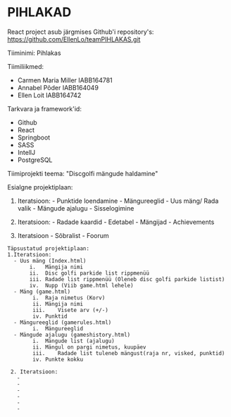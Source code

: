 # PIHLAKAD
React project asub järgmises Github'i repository's:
https://github.com/EllenLo/teamPIHLAKAS.git

Tiiminimi: Pihlakas

Tiimiliikmed:
- Carmen Maria Miller IABB164781
- Annabel Põder IABB164049
- Ellen Loit IABB164742

Tarkvara ja framework'id:
- Github
- React
- Springboot
- SASS
- IntellJ
- PostgreSQL

Tiimiprojekti teema: "Discgolfi mängude haldamine"

Esialgne projektiplaan:
  1. Iteratsioon:
    - Punktide loendamine
    - Mängureeglid
    - Uus mäng/ Rada valik
    - Mängude ajalugu
    - Sisselogimine
   
  2. Iteratsioon:
    - Radade kaardid
    - Edetabel
    - Mängijad
    - Achievements
    
  3. Iteratsioon
    - Sõbralist
    - Foorum
    
    Täpsustatud projektiplaan:
    1.Iteratsioon:
      - Uus mäng (Index.html)
           i. 	Mängija nimi
           ii.	Disc golfi parkide list rippmenüü 
           iii.	Radade list rippmenüü (Oleneb disc golfi parkide listist)
           iv.	Nupp (Viib game.html lehele)
      - Mäng (game.html)
            i.	Raja nimetus (Korv)
            ii.	Mängija nimi
            iii.	Visete arv (+/-)
            iv.	Punktid
      -	Mängureeglid (gamerules.html)
            i.	Mängureeglid
      -	Mängude ajalugu (gameshistory.html)
            i.	Mängude list (ajalugu)
            ii.	Mängul on pargi nimetus, kuupäev
            iii.	Radade list tuleneb mängust(raja nr, visked, punktid)
            iv.	Punkte kokku
            
     2. Iteratsioon:
       - 
       -
       -
       -
       -
       -

